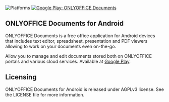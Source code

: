 ![Platforms](https://img.shields.io/badge/platforms-android-lightgrey.svg)
[![Google Play: ONLYOFFICE Documents](https://img.shields.io/badge/version-8.1.0-blue.svg?style=flat)](https://play.google.com/store/apps/details?id=com.onlyoffice.documents)

## ONLYOFFICE Documents for Android

ONLYOFFICE Documents is a free office application for Android devices that includes text editor, spreadsheet, presentation and PDF viewers allowing to work on your documents even on-the-go.

Allow you to manage and edit documents stored both on ONLYOFFICE portals and various cloud services. Available at [Google Play](https://play.google.com/store/apps/details?id=com.onlyoffice.documents).

## Licensing
ONLYOFFICE Documents for Android is released under AGPLv3 license. See the LICENSE file for more information.
